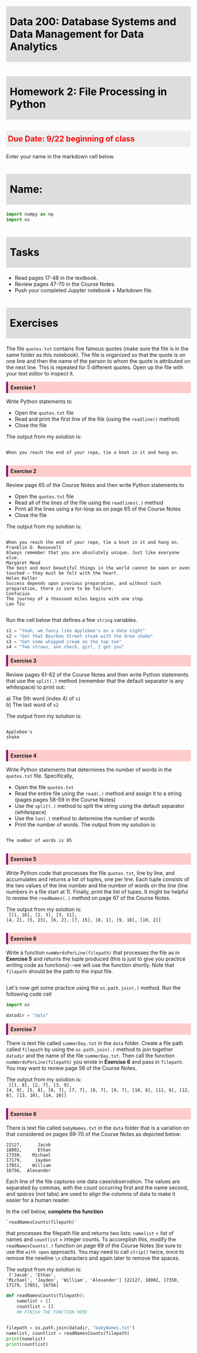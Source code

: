# Data 200: Database Systems and Data Management for Data Analytics


# Homework 2: File Processing in Python


<font color='red'>**Due Date**: 9/22 beginning of class </font>
---
Enter your name in the markdown cell below.

# Name:


```python
import numpy as np
import os
```




<style>
blockquote { background: #AEDE94; }
h1 { 
    padding-top: 25px;
    padding-bottom: 25px;
    text-align: left; 
    padding-left: 10px;
    background-color: #DDDDDD; 
    color: black;
}
h2 { 
    padding-top: 10px;
    padding-bottom: 10px;
    text-align: left; 
    padding-left: 5px;
    background-color: #EEEEEE; 
    color: black;
}

div.exercise {
	background-color: #ffcccc;
	border-color: #E9967A; 	
	border-left: 5px solid #800080; 
	padding: 0.5em;
}

div.exercise-r {
	background-color: #fce8e8;
	border-color: #E9967A; 	
	border-left: 5px solid #800080; 
	padding: 0.5em;
}


span.sub-q {
	font-weight: bold;
}
div.theme {
	background-color: #DDDDDD;
	border-color: #E9967A; 	
	border-left: 5px solid #800080; 
	padding: 0.5em;
	font-size: 18pt;
}
div.gc { 
	background-color: #AEDE94;
	border-color: #E9967A; 	 
	border-left: 5px solid #800080; 
	padding: 0.5em;
	font-size: 12pt;
}
p.q1 { 
    padding-top: 5px;
    padding-bottom: 5px;
    text-align: left; 
    padding-left: 5px;
    background-color: #EEEEEE; 
    color: black;
}
header {
   padding-top: 35px;
    padding-bottom: 35px;
    text-align: left; 
    padding-left: 10px;
    background-color: #DDDDDD; 
    color: black;
}
</style>





# Tasks

- Read pages 17-48 in the textbook.
- Review pages 47-70 in the Course Notes.
- Push your completed Jupyter notebook + Markdown file.

# Exercises

The file `quotes.txt` contains five famous quotes (make sure the file is in the same folder as this notebook). The file is organized so that the quote is on one line and then the name of the person to whom the quote is attributed on the next line.  This is repeated for 5 different quotes. Open up the file with your text editor to inspect it. 

<div class="exercise"><b>Exercise 1</b></div> 

Write Python statements to <br>

- Open the `quotes.txt` file
- Read and print the first line of the file (using the `readline()` method)
- Close the file

The output from my solution is:<br>

<code>
When you reach the end of your rope, tie a knot in it and hang on.</code>


```python

```

<div class="exercise"><b>Exercise 2</b></div> 

Review page 65 of the Course Notes and then write Python statements to <br>

- Open the `quotes.txt` file
- Read all of the lines of the file using the `readlines(.)` method
- Print all the lines using a for-loop as on page 65 of the Course Notes
- Close the file

The output from my solution is:<br>

<code>
When you reach the end of your rope, tie a knot in it and hang on.
Franklin D. Roosevelt
Always remember that you are absolutely unique. Just like everyone else.
Margaret Mead
The best and most beautiful things in the world cannot be seen or even touched — they must be felt with the heart.
Helen Keller
Success depends upon previous preparation, and without such preparation, there is sure to be failure.
Confucius
The journey of a thousand miles begins with one step.
Lao Tzu</code>


```python

```

Run the cell below that defines a few `string` variables.


```python
s1 = "Yeah, we fancy like Applebee's on a date night"
s2 = "Got that Bourbon Street steak with the Oreo shake"
s3 = "Get some whipped cream on the top too"
s4 = "Two straws, one check, girl, I got you"
```

<div class="exercise"><b>Exercise 3</b></div> 

Review pages 61-62 of the Course Notes and then write Python statements that use the `split(.)` method (remember that the default separator is any whitespace) to print out:<br>

a) The 5th word (index 4) of `s1`<br>
b) The last word of `s2`<br>

The output from my solution is:<br>

<code>
Applebee's
shake</code>


```python

```

<div class="exercise"><b>Exercise 4</b></div> 

Write Python statements that determines the number of words in the `quotes.txt` file. Specifically,
- Open the file `quotes.txt`
- Read the entire file using the `read(.)` method and assign it to a string (pages pages 58-59 in the Course Notes)
- Use the `split(.)` method to split the string using the default separator (whitespace)
- Use the `len(.)` method to determine the number of words
- Print the number of words.
The output from my solution is:<br>
<code>
The number of words is 85</code>


```python

```

<div class="exercise"><b>Exercise 5</b></div> 

Write Python code that processes the file `quotes.txt`, line by line, and accumulates and returns a list of tuples, one per line. Each tuple consists of the two values of the line number and the number of words on the line (line numbers in a file start at 1). Finally, print the list of tupes.  It might be helpful to review the `readNames(.)` method on page 67 of the Course Notes.

The output from my solution is:<br>
<code>
[[1, 16], [2, 3], [3, 11], [4, 2], [5, 23], [6, 2], [7, 15], [8, 1], [9, 10], [10, 2]]</code>


```python

```

<div class="exercise"><b>Exercise 6</b></div> 

Write a function `numWordsPerLine(filepath)` that processes the file as in **Exercise 5** and returns the tuple produced (this is just to give you practice writing code as functions)--we will use the function shortly. Note that `filepath` should be the path to the input file.


```python

```

Let's now get some practice using the `os.path.join(.)` method.  Run the following code cell


```python
import os

datadir = "data"
```

<div class="exercise"><b>Exercise 7</b></div> 

There is text file called `summerDay.txt` in the `data` folder.  Create a file path called `filepath` by using the `os.path.join(.)` method to join together `datadir` and the name of the file `summerDay.txt`.  Then call the function `numWordsPerLine(filepath)` you wrote in **Exercise 6** and pass in `filepath`.  You may want to review page 56 of the Course Notes.

The output from my solution is:<br>
<code>
[[1, 8], [2, 7], [3, 9], [4, 9], [5, 8], [6, 7], [7, 7], [8, 7], [9, 7], [10, 8], [11, 9], [12, 8], [13, 10], [14, 10]]</code>


```python

```

<div class="exercise"><b>Exercise 8</b></div> 

There is text file called `babyNames.txt` in the `data` folder that is a variation on that considered on pages 69-70 of the Course Notes as depicted below:

    22127,      Jacob
    18002,      Ethan
    17350,    Michael
    17179,     Jayden
    17051,    William
    16756,  Alexander
    
Each line of the file captures one data case/observation. The values are separated by commas, with the count occurring first and the name second, and *spaces* (not tabs)  are used to align the columns of data to make it easier for a human reader.

In the cell below, **complete the function**

    `readNamesCounts(filepath)`

that processes the filepath file and returns two lists: `namelist` = list of names and `countlist` = integer counts. To accomplish this, modify the `readNamesCounts(.)` function on page 69 of the Course Notes (be sure to use the `with open` approach). You may need to call `strip()` twice, once to remove the newline `\n` characters and again later to remove the spaces.

The output from my solution is:<br>
<code>
['Jacob', 'Ethan', 'Michael', 'Jayden', 'William', 'Alexander']
[22127, 18002, 17350, 17179, 17051, 16756]</code>


```python
def readNamesCounts(filepath):
    namelist = []
    countlist = []
    ## FINISH THE FUNCTION HERE
    

filepath = os.path.join(datadir, "babyNames.txt")
namelist, countlist = readNamesCounts(filepath)
print(namelist)
print(countlist)
```
